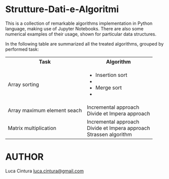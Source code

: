# Strutture-Dati-e-Algoritmi

This is a collection of remarkable algorithms implementation in Python language, making use of Jupyter Notebooks. There are also some numerical examples of their usage, shown for particular data structures.

In the following table are summarized all the treated algorithms, grouped by performed task:

<table>
<tr><th>Task		                <th>Algorithm
<tr><td>Array sorting	            <td> <ul> <li>Insertion sort<li> <li>Merge sort<li>
<tr><td>Array maximum element seach <td>Incremental approach <br /> Divide et Impera approach 
<tr><td>Matrix multiplication   	<td>Incremental approach <br /> Divide et Impera approach <br /> Strassen algorithm
</table>

# AUTHOR

Luca Cintura <luca.cintura@gmail.com> <br />
